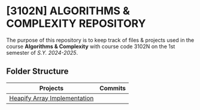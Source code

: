# [3102N] ALGORITHMS & COMPLEXITY REPOSITORY

The purpose of this repository is to keep track of files & projects used in the course **Algorithms & Complexity** with course code 3102N on the 1st semester of *S.Y. 2024-2025*.

## Folder Structure

|Projects 						|Commits					|
|-------------------------------|---------------------------|
|[Heapify Array Implementation](https://github.com/keylperez/Algorithms-and-Complexity/tree/main/HeapifyArray)  	| 			|
